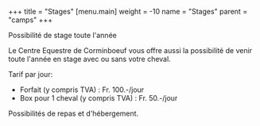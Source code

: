 +++
title = "Stages"
[menu.main]
    weight = -10
    name = "Stages"
    parent = "camps"
+++

Possibilité de stage toute l'année

Le Centre Equestre de Corminboeuf vous offre aussi la possibilité de venir toute l'année en stage avec ou sans votre cheval.

Tarif par jour:
- Forfait  (y compris TVA) : Fr. 100.-/jour
- Box pour 1 cheval (y compris TVA) : Fr. 50.-/jour

Possibilités de repas et d'hébergement.